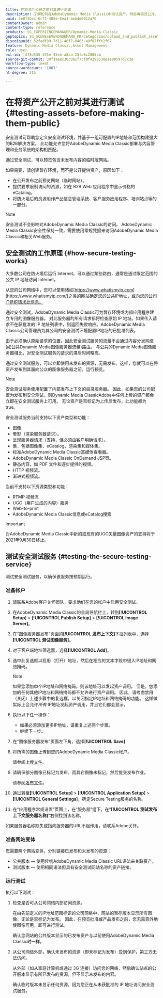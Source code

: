 ```yaml
---
title: 在将资产公开之前对其进行测试
description: 了解如何在AdobeDynamic Media Classic中测试资产，然后再将其公开。
uuid: 5e8f3bec-6cf1-408e-8ea1-aebde0012a70
contentOwner: admin
content-type: reference
products: SG_EXPERIENCEMANAGER/Dynamic-Media-Classic
geptopics: SG_SCENESEVENONDEMAND_PK/categories/upload_and_publish_assets
discoiquuid: 52fadf99-7d11-46f7-8483-a9f87ffc2f67
feature: Dynamic Media Classic,Asset Management
role: User
exl-id: fd78d535-391e-43eb-a8aa-25fa6c2885cb
source-git-commit: 30f1aa8c30c0a1f7cf0f4298530e1e80597d7c3e
workflow-type: tm+mt
source-wordcount: '1067'
ht-degree: 31%

---
```


# 在将资产公开之前对其进行测试 {#testing-assets-before-making-them-public}

安全测试可帮助您定义安全测试环境，并基于一组可配置的IP地址和范围构建强大的B2B解决方案。 此功能允许您将AdobeDynamic Media Classic部署与内容管理和业务系统的架构相匹配。

通过安全测试，可以预览包含未发布内容的临时版网站。

如果需要，请创建暂存环境，而不是公开提供资产，原因如下：

* 在公开发布之前预览网站（临时网站）。
* 提供要求限制访问的资源，如在 B2B Web 应用程序中显示价格的 eCatalog。
* 将防火墙后的资源用作产品信息管理系统、客户服务应用程序、培训站点等的一部分。

>[!NOTE]
>
>安全测试不会影响对AdobeDynamic Media Classic的访问。 AdobeDynamic Media Classic安全性保持一致，需要使用常规凭据来访问AdobeDynamic Media Classic和相关Web服务。

## 安全测试的工作原理 {#how-secure-testing-works}

大多数公司在防火墙后运行 Internet。可以通过某些路由，通常是通过限定范围的公共 IP 地址访问 Internet。

从您的公司网络中，您可以使用诸如[https://www.whatismyip.com](https://www.whatismyip.com/)之类的网站确定您的公共IP地址，或向您的公司IT组织请求此信息。

通过安全测试，AdobeDynamic Media Classic可为暂存环境或内部应用程序建立专用的图像服务器。 对此服务器的所有请求都将检查原始 IP 地址。如果传入请求不在获批准的 IP 地址列表中，则返回失败响应。AdobeDynamic Media Classic公司管理员为其公司的安全测试环境配置IP地址的已批准列表。

由于必须确认原始请求的位置，因此安全测试服务的流量不会通过内容分发网络(如公共Dynamic Media图像服务器流量)路由。 与公共的Dynamic Media图像服务器相比，对安全测试服务的请求的滞后时间略高。

通过安全测试服务，可以立即使用未发布的资源，无需发布。这样，您就可以在将资产发布到其面向公众的图像服务器之前，运行预览。

>[!NOTE]
>
>安全测试服务使用配置了内部发布上下文的目录服务器。 因此，如果您的公司配置为发布到安全测试，则Dynamic Media ClassicAdobe中任何上传的资产都会立即在安全测试服务上可用。 无论资产是否标记为上传后发布，此功能都为true。

安全测试服务当前支持以下资产类型和功能：

<!-- 

Comment Type: remark
Last Modified By: unknown unknown 
Last Modified Date: 

<p>Added videos to list below 9/11/2012. Moved “Render Server requests” from unsupported to supported, listed below on 3/15/2016 as per email from Cynthia March 11, 2016)</p>

 -->

* 图像.
* 晕影（渲染服务器请求）。
* 呈现服务器请求（支持，但必须由客户明确请求）。
* 集，包括图像集、eCatalog、渲染集和媒体集。
* 标准AdobeDynamic Media Classic富媒体查看器。
* AdobeDynamic Media Classic OnDemand JSP页。
* 静态内容，如 PDF 文件和逐步提供的视频。
* HTTP 视频流。
* 渐进式视频流。

当前不支持以下资源类型和功能：

* RTMP 视频流
* UGC（用户生成的内容）服务
* Web-to-print
* AdobeDynamic Media Classic信息或eCatalog搜索

>[!IMPORTANT]
>
>对AdobeDynamic Media Classic中新的或现有的UGC矢量图像资产的支持将于2021年9月30日终止。

## 测试安全测试服务 {#testing-the-secure-testing-service}

测试安全测试服务，以确保该服务按预期运行。

<!-- >[!NOTE]
>
>*If you do not mention any IPs under **[!UICONTROL Setup]** > **[!UICONTROL Application Setup]** > **[!UICONTROL Publish Setup]** > **[!UICONTROL Image Server]** > **[!UICONTROL Test Image Service]*** - If you add an IP only, that IP is able to call the assets and no other IP are allowed to make the calls. As long there is no IP mentioned under that section, all IPs are allowed to make the calls for the assets, and they show up. -->

### 准备帐户

<!-- 

Comment Type: remark
Last Modified By: unknown unknown 
Last Modified Date: 

<p>RB: Rewrote entire steps under “Prepare your account” 9/10/2012</p>

 -->

1. 请联系Adobe客户关怀团队，要求他们在您的帐户中启用安全测试。
1. 在AdobeDynamic Media Classic的全局导航栏上，转到&#x200B;**[!UICONTROL Setup]** > **[!UICONTROL Publish Setup]** > **[!UICONTROL Image Server]**。
1. 在“图像服务器发布”页面的&#x200B;**[!UICONTROL 发布上下文]**&#x200B;下拉列表中，选择&#x200B;**[!UICONTROL 测试图像服务]**。
1. 对于客户端地址筛选器，选择&#x200B;**[!UICONTROL Add]**。
1. 选中此复选框以启用（打开）地址，然后在相应的文本字段中键入IP地址和网络掩码。

   >[!NOTE]
   >
   >如果您添加单个IP地址和网络掩码，则该地址可以发起资产调用。 但是，您添加的任何其他IP地址和网络掩码都不允许进行资产调用。 因此，请考虑禁用（关闭）上述步骤中的复选框，以关闭指定IP地址和网络掩码的功能。 这样做实际上会允许&#x200B;*所有* IP地址发起资产调用，并且它们都会显示。

1. 执行以下任一操作：
   * 如果必须添加更多IP地址，请重复上述两个步骤。
   * 继续下一步。
1. 在“图像服务器发布”页面左下角，选择&#x200B;**[!UICONTROL Save]**
1. 将所需的图像上传到您的AdobeDynamic Media Classic帐户。

   请参阅[上传文件](uploading-files.md#uploading_files)。

1. 请确保部分图像已标记为发布，而其它图像未标记，然后提交发布作业。

   请参阅[发布文件](publishing-files.md#publishing_files)。

1. 通过转至&#x200B;**[!UICONTROL Setup]** > **[!UICONTROL Application Setup]** > **[!UICONTROL General Settings]**，确定Secure Testing服务的名称。
1. 在“应用程序常规设置”页面上，在“服务器”组下，在“**[!UICONTROL 测试发布上下文服务器名称]**”右侧找到该名称。

如果服务器名称缺失或指向服务器的URL不起作用，请联系Adobe关怀。

### 准备网站变体

您需要两个网站变体，分别链接已发布和未发布的资源：

* 公共版本 — 使用传统AdobeDynamic Media Classic URL语法来关联资产。
* 测试版本 — 使用相同语法但具有安全测试网站名称的资产链接。

### 运行测试

执行以下测试：

1. 检查是否可从公司网络内部访问资源。

   在由先前定义的IP地址范围标识的公司网络中，网站的暂存版本显示所有图像，无论是否标记为发布。 因此，在预览批准或产品发布之前，您无需意外地使图像可用，即可进行测试。

   确认您网站的公共版本显示的已发布资产与以前使用AdobeDynamic Media Classic时一样。

1. 从公司网络外部，确认未发布的资源（即未标记为发布）受到保护，第三方无法访问。

   从外部（如从家庭计算机或通过 3G 连接）访问您的网络，然后确认站点的公开版本显示有所已发布的资源，但不显示未发布的内容。

   确认临时版本未显示任何资源，因为您正在从未获批准的 IP 地址访问安全测试服务。
